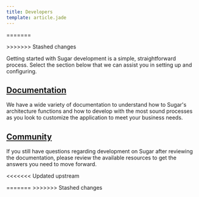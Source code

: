 ```yaml
---
title: Developers
template: article.jade
---
```



              
              
              
              
              
              
              
=======

&gt;&gt;&gt;&gt;&gt;&gt;&gt; Stashed changes
              <div class="container">
  <div class="landign-page" id="get-started">
    <p class="landing-intro">Getting started with Sugar development is a simple, straightforward process. Select the section below that we can assist you in setting up and configuring.</p>
    <div class="enclosed-block rounded-corners shadow" id="on-demand">
      <h2 class="landing-subtitle">
        <a title="Documentation" href="//01_Get_Started/03_Developers/01_Documentation">Documentation</a>
      </h2>
      <p>We have a wide variety of documentation to understand how to Sugar's architecture functions and how to develop with the most sound processes as you look to customize the application to meet your business needs.</p>
    </div>
    <div class="enclosed-block rounded-corners shadow" id="on-demand">
      <h2 class="landing-subtitle">
        <a title="Community" href="//01_Get_Started/03_Developers/03_Community">Community</a>
      </h2>
      <p>If you still have questions regarding development on Sugar after reviewing the documentation, please review the available resources to get the answers you need to move forward.</p>
    </div>
  </div>
</div>
&lt;&lt;&lt;&lt;&lt;&lt;&lt; Updated upstream
             
             
             
             
=======
&gt;&gt;&gt;&gt;&gt;&gt;&gt; Stashed changes
             
             
             
             